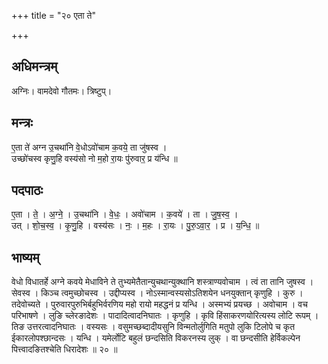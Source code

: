 +++
title = "२० एता ते"

+++
## अधिमन्त्रम्
अग्निः। वामदेवो गौतमः। त्रिष्टुप्।

## मन्त्रः
ए॒ता ते॑ अग्न उ॒चथा॑नि वे॒धोऽवो॑चाम क॒वये॒ ता जु॑षस्व ।  
उच्छो॑चस्व कृणु॒हि वस्य॑सो नो म॒हो रा॒यः पु॑रुवार॒ प्र य॑न्धि ॥

## पदपाठः
ए॒ता । ते॒ । अ॒ग्ने॒ । उ॒चथा॑नि । वे॒धः॒ । अवो॑चाम । क॒वये॑ । ता । जु॒ष॒स्व॒ ।  
उत् । शो॒च॒स्व॒ । कृ॒णु॒हि । वस्य॑सः । नः॒ । म॒हः । रा॒यः । पु॒रु॒ऽवा॒र॒ । प्र । य॒न्धि॒ ॥

## भाष्यम्
वेधो विधातर्हे अग्ने कवये मेधाविने ते तुभ्यमेतैतान्युचथान्युक्थानि शस्त्राण्यवोचाम । त्वं ता तानि जुषस्व । सेवस्व । किञ्च त्वमुच्छोचस्व । उद्दीप्यस्व । नोऽस्मान्वस्यसोऽतिशयेन धनयुक्तान् कृणुहि । कुरु । तदेवोच्यते । पुरुवारपुरुभिर्बहुभिर्वरणिय महो रायो महद्धनं प्र यन्धि । अस्मभ्यं प्रयच्छ । अवोचाम । वच परिभाषणे । लुङि च्लेरङादेशः । पादादित्वादनिघातः । कृणुहि । कृवि हिंसाकरणयोरित्यस्य लोटि रूपम् । तिङ उत्तरत्वादनिघातः । वस्यसः । वसुमच्छब्दादीयसुनि विन्मतोर्लुगिति मतुपो लुकि टिलोपे च कृत ईकारलोपश्छान्दसः । यन्धि । यमेर्लोटि बहुलं छन्दसिति विकरनस्य लुक् । वा छन्दसीति हेर्विकल्पेन पित्त्वादङितश्चेति धिरादेशः ॥ २० ॥
